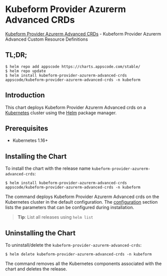 # Kubeform Provider Azurerm Advanced CRDs

[Kubeform Provider Azurerm Advanced CRDs](https://github.com/kubeform) - Kubeform Provider Azurerm Advanced Custom Resource Definitions

## TL;DR;

```console
$ helm repo add appscode https://charts.appscode.com/stable/
$ helm repo update
$ helm install kubeform-provider-azurerm-advanced-crds appscode/kubeform-provider-azurerm-advanced-crds -n kubeform
```

## Introduction

This chart deploys Kubeform Provider Azurerm Advanced crds on a [Kubernetes](http://kubernetes.io) cluster using the [Helm](https://helm.sh) package manager.

## Prerequisites

- Kubernetes 1.16+

## Installing the Chart

To install the chart with the release name `kubeform-provider-azurerm-advanced-crds`:

```console
$ helm install kubeform-provider-azurerm-advanced-crds appscode/kubeform-provider-azurerm-advanced-crds -n kubeform
```

The command deploys Kubeform Provider Azurerm Advanced crds on the Kubernetes cluster in the default configuration. The [configuration](#configuration) section lists the parameters that can be configured during installation.

> **Tip**: List all releases using `helm list`

## Uninstalling the Chart

To uninstall/delete the `kubeform-provider-azurerm-advanced-crds`:

```console
$ helm delete kubeform-provider-azurerm-advanced-crds -n kubeform
```

The command removes all the Kubernetes components associated with the chart and deletes the release.


